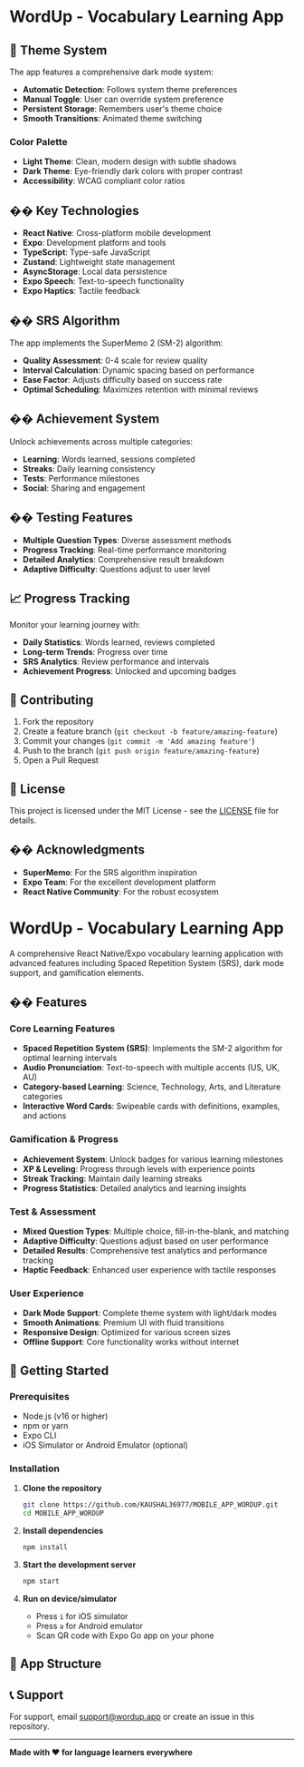 ﻿# WordUp - Vocabulary Learning App

## 🎨 Theme System

The app features a comprehensive dark mode system:

- **Automatic Detection**: Follows system theme preferences
- **Manual Toggle**: User can override system preference
- **Persistent Storage**: Remembers user's theme choice
- **Smooth Transitions**: Animated theme switching

### Color Palette
- **Light Theme**: Clean, modern design with subtle shadows
- **Dark Theme**: Eye-friendly dark colors with proper contrast
- **Accessibility**: WCAG compliant color ratios

## �� Key Technologies

- **React Native**: Cross-platform mobile development
- **Expo**: Development platform and tools
- **TypeScript**: Type-safe JavaScript
- **Zustand**: Lightweight state management
- **AsyncStorage**: Local data persistence
- **Expo Speech**: Text-to-speech functionality
- **Expo Haptics**: Tactile feedback

## �� SRS Algorithm

The app implements the SuperMemo 2 (SM-2) algorithm:

- **Quality Assessment**: 0-4 scale for review quality
- **Interval Calculation**: Dynamic spacing based on performance
- **Ease Factor**: Adjusts difficulty based on success rate
- **Optimal Scheduling**: Maximizes retention with minimal reviews

## �� Achievement System

Unlock achievements across multiple categories:

- **Learning**: Words learned, sessions completed
- **Streaks**: Daily learning consistency
- **Tests**: Performance milestones
- **Social**: Sharing and engagement

## �� Testing Features

- **Multiple Question Types**: Diverse assessment methods
- **Progress Tracking**: Real-time performance monitoring
- **Detailed Analytics**: Comprehensive result breakdown
- **Adaptive Difficulty**: Questions adjust to user level

## 📈 Progress Tracking

Monitor your learning journey with:

- **Daily Statistics**: Words learned, reviews completed
- **Long-term Trends**: Progress over time
- **SRS Analytics**: Review performance and intervals
- **Achievement Progress**: Unlocked and upcoming badges

## 🤝 Contributing

1. Fork the repository
2. Create a feature branch (`git checkout -b feature/amazing-feature`)
3. Commit your changes (`git commit -m 'Add amazing feature'`)
4. Push to the branch (`git push origin feature/amazing-feature`)
5. Open a Pull Request

## 📄 License

This project is licensed under the MIT License - see the [LICENSE](LICENSE) file for details.

## �� Acknowledgments

- **SuperMemo**: For the SRS algorithm inspiration
- **Expo Team**: For the excellent development platform
- **React Native Community**: For the robust ecosystem
# WordUp - Vocabulary Learning App

A comprehensive React Native/Expo vocabulary learning application with advanced features including Spaced Repetition System (SRS), dark mode support, and gamification elements.

## �� Features

### Core Learning Features
- **Spaced Repetition System (SRS)**: Implements the SM-2 algorithm for optimal learning intervals
- **Audio Pronunciation**: Text-to-speech with multiple accents (US, UK, AU)
- **Category-based Learning**: Science, Technology, Arts, and Literature categories
- **Interactive Word Cards**: Swipeable cards with definitions, examples, and actions

### Gamification & Progress
- **Achievement System**: Unlock badges for various learning milestones
- **XP & Leveling**: Progress through levels with experience points
- **Streak Tracking**: Maintain daily learning streaks
- **Progress Statistics**: Detailed analytics and learning insights

### Test & Assessment
- **Mixed Question Types**: Multiple choice, fill-in-the-blank, and matching
- **Adaptive Difficulty**: Questions adjust based on user performance
- **Detailed Results**: Comprehensive test analytics and performance tracking
- **Haptic Feedback**: Enhanced user experience with tactile responses

### User Experience
- **Dark Mode Support**: Complete theme system with light/dark modes
- **Smooth Animations**: Premium UI with fluid transitions
- **Responsive Design**: Optimized for various screen sizes
- **Offline Support**: Core functionality works without internet

## 🚀 Getting Started

### Prerequisites
- Node.js (v16 or higher)
- npm or yarn
- Expo CLI
- iOS Simulator or Android Emulator (optional)

### Installation

1. **Clone the repository**
   ```bash
   git clone https://github.com/KAUSHAL36977/MOBILE_APP_WORDUP.git
   cd MOBILE_APP_WORDUP
   ```

2. **Install dependencies**
   ```bash
   npm install
   ```

3. **Start the development server**
   ```bash
   npm start
   ```

4. **Run on device/simulator**
   - Press `i` for iOS simulator
   - Press `a` for Android emulator
   - Scan QR code with Expo Go app on your phone

## 📱 App Structure


## 📞 Support

For support, email support@wordup.app or create an issue in this repository.

---

**Made with ❤️ for language learners everywhere**

